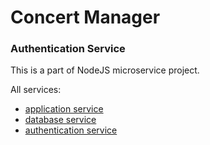 # Concert Manager
### Authentication Service

This is a part of NodeJS microservice project.

All services:
- [application service](https://github.com/VukV/concert-manager-app-service)
- [database service](https://github.com/VukV/concert-manager-crud-service)
- [authentication service](https://github.com/VukV/concert-manager-auth-service)